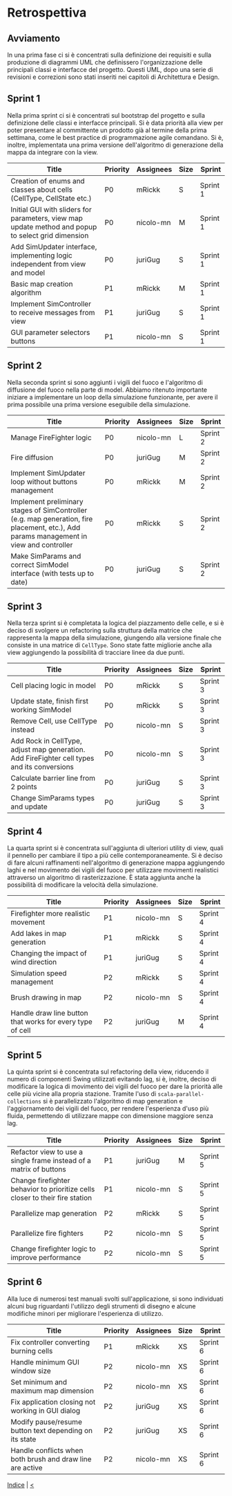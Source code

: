 # Retrospettiva

## Avviamento
In una prima fase ci si è concentrati sulla definizione dei requisiti e sulla produzione di diagrammi UML che definissero l'organizzazione delle principali classi e interfacce del progetto. Questi UML, dopo una serie di revisioni e correzioni sono stati inseriti nei capitoli di Architettura e Design. 

## Sprint 1
Nella prima sprint ci si è concentrati sul bootstrap del progetto e sulla definizione delle classi e interfacce principali. Si è data priorità alla view per poter presentare al committente un prodotto già al termine della prima settimana, come le best practice di programmazione agile comandano. Si è, inoltre, implementata una prima versione dell'algoritmo di generazione della mappa da integrare con la view.

| Title                                                                                              | Priority | Assignees | Size | Sprint   |
|----------------------------------------------------------------------------------------------------|----------|-----------|------|----------|
| Creation of enums and classes about cells (CellType, CellState etc.)                               | P0       | mRickk    | S    | Sprint 1 |
| Initial GUI with sliders for parameters, view map update method and popup to select grid dimension | P0       | nicolo-mn | M    | Sprint 1 |
| Add SimUpdater interface, implementing logic independent from view and model                       | P0       | juriGug   | S    | Sprint 1 |
| Basic map creation algorithm                                                                       | P1       | mRickk    | M    | Sprint 1 |
| Implement SimController to receive messages from view                                              | P1       | juriGug   | S    | Sprint 1 |
| GUI parameter selectors buttons                                                                    | P1       | nicolo-mn | S    | Sprint 1 |


## Sprint 2
Nella seconda sprint si sono aggiunti i vigili del fuoco e l'algoritmo di diffusione del fuoco nella parte di model. Abbiamo ritenuto importante iniziare a implementare un loop della simulazione funzionante, per avere il prima possibile una prima versione eseguibile della simulazione.

| Title                                                                                                                                    | Priority | Assignees | Size | Sprint   |
|------------------------------------------------------------------------------------------------------------------------------------------|----------|-----------|------|----------|
| Manage FireFighter logic                                                                                                                 | P0       | nicolo-mn | L    | Sprint 2 |
| Fire diffusion                                                                                                                           | P0       | juriGug   | M    | Sprint 2 |
| Implement SimUpdater loop without buttons management                                                                                     | P0       | mRickk    | M    | Sprint 2 |
| Implement preliminary stages of SimController (e.g. map generation, fire placement, etc.), Add params management in view and controller  | P0       | mRickk    | S    | Sprint 2 |
| Make SimParams and correct SimModel interface (with tests up to date)                                                                    | P0       | juriGug   | S    | Sprint 2 |

## Sprint 3
Nella terza sprint si è completata la logica del piazzamento delle celle, e si è deciso di svolgere un refactoring sulla struttura della matrice che rappresenta la mappa della simulazione, giungendo alla versione finale che consiste in una matrice di `CellType`. Sono state fatte migliorie anche alla view aggiungendo la possibilità di tracciare linee da due punti.

| Title                                                                                       | Priority | Assignees | Size | Sprint   |
|---------------------------------------------------------------------------------------------|----------|-----------|------|----------|
| Cell placing logic in model                                                                 | P0       | mRickk    | S    | Sprint 3 |
| Update state, finish first working SimModel                                                 | P0       | mRickk    | S    | Sprint 3 |
| Remove Cell, use CellType instead                                                           | P0       | nicolo-mn | S    | Sprint 3 |
| Add Rock in CellType, adjust map generation. Add FireFighter cell types and its conversions | P0       | nicolo-mn | S    | Sprint 3 |
| Calculate barrier line from 2 points                                                        | P0       | juriGug   | S    | Sprint 3 |
| Change SimParams types and update                                                           | P0       | juriGug   | S    | Sprint 3 |

## Sprint 4
La quarta sprint si è concentrata sull'aggiunta di ulteriori utility di view, quali il pennello per cambiare il tipo a più celle contemporaneamente. Si è deciso di fare alcuni raffinamenti nell'algoritmo di generazione mappa aggiungendo laghi e nel movimento dei vigili del fuoco per utilizzare movimenti realistici attraverso un algoritmo di rasterizzazione. È stata aggiunta anche la possibilità di modificare la velocità della simulazione.

| Title                                                            | Priority | Assignees | Size | Sprint   |
|------------------------------------------------------------------|----------|-----------|------|----------|
| Firefighter more realistic movement                              | P1       | nicolo-mn | S    | Sprint 4 |
| Add lakes in map generation                                      | P1       | mRickk    | S    | Sprint 4 |
| Changing the impact of wind direction                            | P1       | juriGug   | S    | Sprint 4 |
| Simulation speed management                                      | P2       | mRickk    | S    | Sprint 4 |
| Brush drawing in map                                             | P2       | nicolo-mn | S    | Sprint 4 |
| Handle draw line button that works for every type of cell        | P2       | juriGug   | M    | Sprint 4 |

## Sprint 5
La quinta sprint si è concentrata sul refactoring della view, riducendo il numero di componenti Swing utilizzati evitando lag, si è, inoltre, deciso di modificare la logica di movimento dei vigili del fuoco per dare la priorità alle celle più vicine alla propria stazione. Tramite l'uso di `scala-parallel-collections` si è parallelizzato l'algoritmo di map generation e l'aggiornamento dei vigili del fuoco, per rendere l'esperienza d'uso più fluida, permettendo di utilizzare mappe con dimensione maggiore senza lag.

| Title                                                                        | Priority | Assignees | Size | Sprint   |
|------------------------------------------------------------------------------|----------|-----------|------|----------|
| Refactor view to use a single frame instead of a matrix of buttons           | P1       | juriGug   | M    | Sprint 5 |
| Change firefighter behavior to prioritize cells closer to their fire station | P1       | nicolo-mn | S    | Sprint 5 |
| Parallelize map generation                                                   | P2       | mRickk    | S    | Sprint 5 |
| Parallelize fire fighters                                                    | P2       | nicolo-mn | S    | Sprint 5 |
| Change firefighter logic to improve performance                              | P2       | nicolo-mn | S    | Sprint 5 |

<!-- TODO: altro da mettere nella sprint corrente? -->
## Sprint 6
Alla luce di numerosi test manuali svolti sull'applicazione, si sono individuati alcuni bug riguardanti l'utilizzo degli strumenti di disegno e alcune modifiche minori per migliorare l'esperienza di utilizzo. 

| Title                                                            | Priority | Assignees | Size | Sprint   |
|------------------------------------------------------------------|----------|-----------|------|----------|
| Fix controller converting burning cells                          | P1       | mRickk    | XS   | Sprint 6 |
| Handle minimum GUI window size                                   | P2       | nicolo-mn | XS   | Sprint 6 |
| Set minimum and maximum map dimension                            | P2       | nicolo-mn | XS   | Sprint 6 |
| Fix application closing not working in GUI dialog                | P2       | juriGug   | XS   | Sprint 6 |
| Modify pause/resume button text depending on its state           | P2       | juriGug   | XS   | Sprint 6 |
| Handle conflicts when both brush and draw line are active        | P2       | nicolo-mn | XS   | Sprint 6 |

<!-- TODO: cambiare nomi github con nostri nomi -->
[Indice](../index.md) |
[<](../6-testing/index.md)
